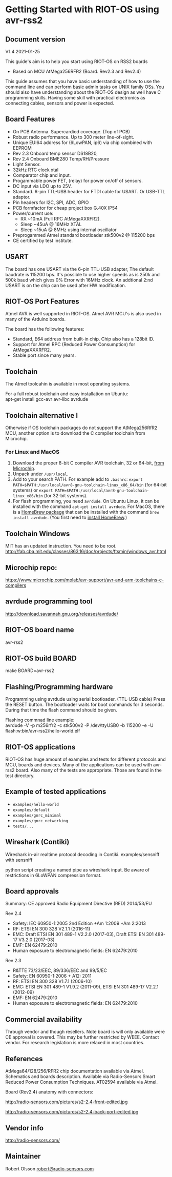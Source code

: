 Getting Started with RIOT-OS using avr-rss2
===========================================

Document version
----------------
V1.4 2021-01-25

This guide's aim is to help you start using RIOT-OS on RSS2 boards
* Based on MCU AtMega256RFR2 (Board. Rev2.3 and Rev2.4)

This guide assumes that you have basic understanding of how to use the 
command line and can perform basic admin tasks on UNIX family OSs. You
should also have understanding about the RIOT-OS design as well have C
programming skills. Having some skill with practical electronics as
connecting cables, sensors and power is expected.

Board Features
---------------
* On PCB Antenna. Supercardiod coverage. (Top of PCB)
* Robust radio performance. Up to 300 meter line-of-sight.
* Unique EUI64 address for (6LowPAN, ip6) via chip combined with EEPROM
* Rev 2.3 Onboard temp sensor DS18B20,
* Rev 2.4 Onboard BME280 Temp/RH/Pressure
* Light Sensor.
* 32kHz RTC clock xtal
* Comparator chip and input. 
* Progammable power FET, (relay) for power on/off of sensors.
* DC input via LDO up to 25V.
* Standard. 6-pin TTL-USB header for FTDI cable for USART.
  Or USB-TTL adaptor.
* Pin headers for I2C, SPI, ADC, GPIO
* PCB formfactor for cheap project box G.40X IP54
* Power/current use:
  * RX ~10mA (Full RPC AtMegaXXRFR2). 
  * Sleep ~45uA @ 16MHz XTAL
  * Sleep ~15uA @  8MHz using internal oscillator
* Preprogammed Atmel standard bootloader stk500v2 @ 115200 bps 
* CE certified by test institute.

USART 
-----
The board has one USART via the 6-pin TTL-USB adapter, The default
baudrate is 115200 bps. It's possible to use higher speeds as is 250k
and 500k baud which gives 0% Error with 16MHz clock. 
An addtional 2:nd USART is on the chip can be used after HW modification.

RIOT-OS Port Features
---------------------
Atmel AVR is well supported in RIOT-OS. Atmel AVR MCU's is also used
in many of the Arduino boards.

The board has the following features:
* Standard, E64 address from built-in chip. Chip also has a 128bit ID.
* Support for Atmel RPC (Reduced Power Consumption) for AtMegaXXXRFR2. 
* Stable port since many years.

Toolchain
---------
The Atmel toolcahin is available in most operating systems.

For a full robust toolchain and easy installation on Ubuntu:\
apt-get install gcc-avr avr-libc avrdude

Toolchain alternative I
-----------------------
Otherwise if OS toolchain packages do not support the AtMega256RfR2
MCU, another option is to download the C compiler toolchain from
Microchip.

### For Linux and MacOS

1. Download the proper 8-bit C compiler AVR toolchain, 32 or 64-bit,
   [from Microchip](https://www.microchip.com/mplab/avr-support/avr-and-arm-toolchains-c-compilers).
2. Unpack under `/usr/local`.
3. Add to your search PATH. For example add to `.bashrc`: `export PATH=$PATH:/usr/local/avr8-gnu-toolchain-linux_x86_64/bin` (for 64-bit systems) or `export PATH=$PATH:/usr/local/avr8-gnu-toolchain-linux_x86/bin` (for 32-bit systems).
4. For flash programming, you need `avrdude`. On Ubuntu Linux, it can be installed with the command
`apt-get install avrdude`. For MacOS, there is a [HomeBrew
package](https://formulae.brew.sh/formula/avrdude#default) that can be
installed with the command `brew install avrdude`. (You first need to
[install HomeBrew](https://brew.sh).)


Toolchain Windows
-----------------
MIT has an updated instruction. You need to be root.\
http://fab.cba.mit.edu/classes/863.16/doc/projects/ftsmin/windows_avr.html

Microchip repo:
---------------
https://www.microchip.com/mplab/avr-support/avr-and-arm-toolchains-c-compilers

avrdude programming tool
------------------------
http://download.savannah.gnu.org/releases/avrdude/

RIOT-OS board name
------------------
avr-rss2

RIOT-OS build BOARD
--------------------
make BOARD=avr-rss2

Flashing/Programming hardware
------------------------------
Programming using avrdude using serial bootloader. (TTL-USB cable)
Press the RESET button. The bootloader waits for boot commands for 3 seconds.
During that time the flash command should be given.

Flashing commnad line example:\
avrdude -V -p m256rfr2 -c stk500v2  -P /dev/ttyUSB0 -b 115200 -e -U flash:w:bin/avr-rss2/hello-world.elf


RIOT-OS applications
--------------------
RIOT-OS has huge amount of examples and tests for different
protocols and MCU, boards and devices. Many of the applications
can be used with avr-rss2 board. Also many of the tests are
appropriate. Those are found in the test directory.

Example of tested applications
------------------------------
* `examples/hello-world`
* `examples/default`
* `examples/gnrc_minimal`
* `examples/gnrc_networking`
* `tests/...`

Wireshark (Contiki)
-------------------
Wireshark in-air realtime protocol decoding in Contiki.
examples/sensniff with sensniff

python script creating a named pipe as wireshark input. Be aware of 
restrictions in 6LoWPAN compression format.


Board approvals
---------------
 Summary: CE approved Radio Equipment Directive (RED) 2014/53/EU

Rev 2.4
* Safety: IEC 60950-1:2005 2nd Edition +Am 1:2009 +Am 2:2013
* RF: ETSI EN 300 328 V2.1.1 (2016-11)
* EMC: Draft ETSI EN 301 489-1 V2.2.0 (2017-03), 
  Draft ETSI EN 301 489-17 V3.2.0 (2017-03)
* EMF: EN 62479:2010
* Human exposure to electromagnetic fields: EN 62479:2010 

Rev 2.3
* R&TTE 73/23/EEC, 89/336/EEC and 99/5/EC
* Safety: EN 60950-1:2006 + A12: 2011
* RF: ETSI EN 300 328 V1.7.1 (2006-10)
* EMC: ETSI EN 301 489-1 V1.9.2 (2011-09), ETSI EN 301 489-17 V2.2.1 (2012-09)
* EMF: EN 62479:2010
* Human exposure to electromagnetic fields: EN 62479:2010 

Commercial availability
------------------------
Through vendor and though resellers. Note board is will only available 
were CE approval is covered. This may be further restricted by WEEE.
Contact vendor. For research legislation is more relaxed in most 
countries.

References
----------
AtMega64/128/256/RFR2 chip documentation available via Atmel.
Schematics and boards description. Available via Radio-Sensors
Smart Reduced Power Consumption Techniques. AT02594 available via Atmel.

Board (Rev2.4) anatomy with connectors:

http://radio-sensors.com/pictures/s2-2.4-front-edited.jpg

http://radio-sensors.com/pictures/s2-2.4-back-port-edited.jpg

Vendor info
-----------
http://radio-sensors.com/

Maintainer
----------
Robert Olsson <robert@radio-sensors.com>

